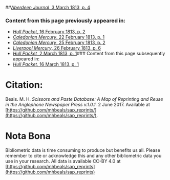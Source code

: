 ##[*Aberdeen Journal*, 3 March 1813, p. 4](https://mhbeals.github.io/sap_html/Aberdeen-Journal/Aberdeen-Journal-3-March-1813-p-4)

### Content from this page previously appeared in:
+ [*Hull Packet*, 16 February 1813, p. 2](https://mhbeals.github.io/sap_html/Hull-Packet/Hull-Packet-16-February-1813-p-2)
+ [*Caledonian Mercury*, 22 February 1813, p. 1](https://mhbeals.github.io/sap_html/Caledonian-Mercury/Caledonian-Mercury-22-February-1813-p-1)
+ [*Caledonian Mercury*, 25 February 1813, p. 2](https://mhbeals.github.io/sap_html/Caledonian-Mercury/Caledonian-Mercury-25-February-1813-p-2)
+ [*Liverpool Mercury*, 26 February 1813, p. 6](https://mhbeals.github.io/sap_html/Liverpool-Mercury/Liverpool-Mercury-26-February-1813-p-6)
+ [*Hull Packet*, 2 March 1813, p. 1](https://mhbeals.github.io/sap_html/Hull-Packet/Hull-Packet-2-March-1813-p-1)### Content from this page subsequently appeared in:
+ [*Hull Packet*, 16 March 1813, p. 1](https://mhbeals.github.io/sap_html/Hull-Packet/Hull-Packet-16-March-1813-p-1)
                    
# Citation: 

Beals. M. H. *Scissors and Paste Database: A Map of Reprinting and Reuse in the Anglophone Newspaper Press v.1.0.1.* 2 June 2017. Available at [https://github.com/mhbeals/sap_reprints/](https://github.com/mhbeals/sap_reprints/). 
                    
# Nota Bona

Bibliometric data is time consuming to produce but benefits us all. Please remember to cite or acknowledge this and any other bibliometric data you use in your research. All data is available CC-BY 4.0 at [https://github.com/mhbeals/sap_reprints](https://github.com/mhbeals/sap_reprints)